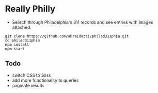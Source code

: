 # Really Philly

- Search through Philadelphia's 311 records and see entries with images attached.

```
git clone https://github.com/abraidotti/philad311phia.git
cd philad311phia
npm install
npm start
```

## Todo

- switch CSS to Sass
- add more functionality to queries
- paginate results
